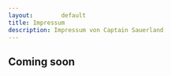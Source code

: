 ```yaml
---
layout:        default
title: Impressum
description: Impressum von Captain Sauerland
---
```


## Coming soon

